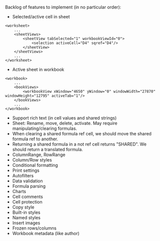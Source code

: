 Backlog of features to implement (in no particular order):

* Selected/active cell in sheet

```
<worksheet>
    ...
	<sheetViews>
		<sheetView tabSelected="1" workbookViewId="0">
			<selection activeCell="D4" sqref="D4"/>
		</sheetView>
	</sheetViews>
	...
</worksheet>
```

* Active sheet in workbook

```
<workbook>
    ...
    <bookViews>
		<workbookView xWindow="4650" yWindow="0" windowWidth="27870" windowHeight="12795" activeTab="1"/>
	</bookViews>
    ...
</workbook>
```

* Support rich text (in cell values and shared strings)
* Sheet: Rename, move, delete, activate. May require manipulating/clearing formulas.
* When clearing a shared formula ref cell, we should move the shared formula ref to another.
* Returning a shared formula in a not ref cell returns "SHARED". We should return a translated formula.
* ColumnRange, RowRange
* Column/Row styles
* Conditional formatting
* Print settings
* Autofilters
* Data validation
* Formula parsing
* Charts
* Cell comments
* Cell protection
* Copy style
* Built-in styles
* Named styles
* Insert images
* Frozen rows/columns
* Workbook metadata (like author)
